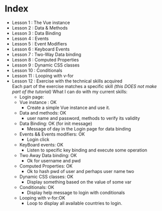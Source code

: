 # Index 
- Lesson 1 : The Vue instance
- Lesson 2 : Data & Methods
- Lesson 3 : Data Binding
- Lesson 4 : Events
- Lesson 5 : Event Modifiers
- Lesson 6 : Keyboard Events
- Lesson 7 : Two-Way Data binding
- Lesson 8 : Computed Properties
- Lesson 9 : Dynamic CSS classes
- Lesson 10 : Conditionals
- Lesson 11 : Looping with v-for
- Lesson 12 : Exercise with the technical skills acquired   
Each part of the exercise matches a specific skill *(this DOES not make part of the tutorial)*
What I can do with my current skills:
    - Login page:
	- Vue instance : OK
		- Create a simple Vue instance and use it.
	- Data and methods: OK
		- user name and password, methods to verify its validity
	- Data Binding: OK (for init message)
		- Message of day in the Login page for data binding
	- Events && Events modifiers: OK
		- Login click
	- KeyBoard events: OK
		- Listen to specific key binding and execute some operation
	- Two Away Data binding: OK
		- Ok for username and pwd
	- Computed Properties: OK
		- Ok to hash pwd of user and perhaps user name two 
	- Dynamic CSS classes: OK
		- Display something based on the value of some var
	- Conditionals: OK
		- Display help message to login with conditionals
	- Looping with v-for:OK 
		- Loop to display all available countries to login.